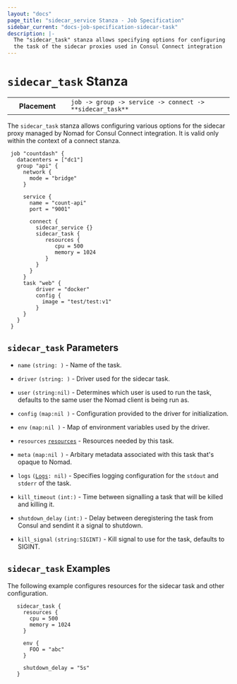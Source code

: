 ```yaml
---
layout: "docs"
page_title: "sidecar_service Stanza - Job Specification"
sidebar_current: "docs-job-specification-sidecar-task"
description: |-
  The "sidecar_task" stanza allows specifying options for configuring
  the task of the sidecar proxies used in Consul Connect integration
---
```


# `sidecar_task` Stanza

<table class="table table-bordered table-striped">
  <tr>
    <th width="120">Placement</th>
    <td>
      <code>job -> group -> service -> connect -> **sidecar_task** </code>
    </td>
  </tr>
</table>

The `sidecar_task` stanza allows configuring various options for
the sidecar proxy managed by Nomad for Consul Connect integration.
It is valid only within the context of a connect stanza.

```hcl
 job "countdash" {
   datacenters = ["dc1"]
   group "api" {
     network {
       mode = "bridge"
     }

     service {
       name = "count-api"
       port = "9001"

       connect {
         sidecar_service {}
         sidecar_task {
            resources {
               cpu = 500
               memory = 1024
            }
         }
       }
     }
     task "web" {
         driver = "docker"
         config {
           image = "test/test:v1"
         }
     }
   }
 }

```

## `sidecar_task` Parameters
- `name` `(string: )` - Name of the task.

- `driver` `(string: )` - Driver used for the sidecar task.

- `user` `(string:nil)` - Determines which user is used to run the task, defaults
   to the same user the Nomad client is being run as.

- `config` `(map:nil )` - Configuration provided to the driver for initialization.

- `env` `(map:nil )` - Map of environment variables used by the driver.

- `resources` <code>[resources][]</code> - Resources needed by this task.

- `meta` `(map:nil )` - Arbitary metadata associated with this task that's opaque to Nomad.

- `logs` <code>([Logs][]: nil)</code> - Specifies logging configuration for the
  `stdout` and `stderr` of the task.

- `kill_timeout` `(int:)` - Time between signalling a task that will be killed and killing it.

- `shutdown_delay` `(int:)` - Delay between deregistering the task from Consul and sendint it a
  signal to shutdown.

- `kill_signal` `(string:SIGINT)` - Kill signal to use for the task, defaults to SIGINT.


## `sidecar_task` Examples
The following example configures resources for the sidecar task and other configuration.

```hcl
   sidecar_task {
     resources {
       cpu = 500
       memory = 1024
     }

     env {
       FOO = "abc"
     }

     shutdown_delay = "5s"
   }

 ```

[job]: /docs/job-specification/job.html "Nomad job Job Specification"
[group]: /docs/job-specification/group.html "Nomad group Job Specification"
[task]: /docs/job-specification/task.html "Nomad task Job Specification"
[interpolation]: /docs/runtime/interpolation.html "Nomad interpolation"
[sidecar_service]: /docs/job-specification/sidecar_service.html "Nomad sidecar service Specification"
[resources]: /docs/job-specification/resources.html "Nomad resources Job Specification"
[logs]: /docs/job-specification/logs.html "Nomad logs Job Specification"